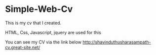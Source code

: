 # Simple-Web-Cv
This is my cv that I created.  

HTML, Css, Javascript, jquery are used for this

You can see my CV via the link below 
http://shavinduthusharasampath-cv.great-site.net/

[logo]: https://github.com/adam-p/markdown-here/raw/master/src/common/images/icon48.png "Logo Title Text 2"
